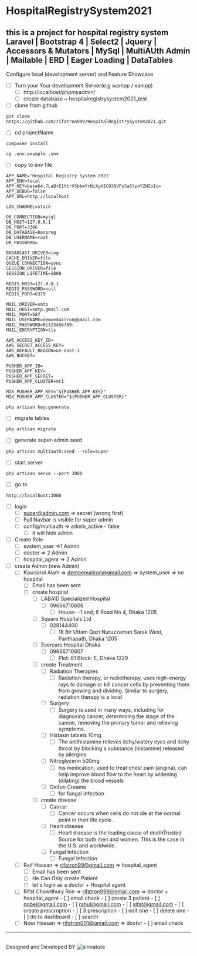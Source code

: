 # HospitalRegistrySystem2021
this is a project for hospital registry system  <br>
Laravel | Bootstrap 4 | Select2 | Jquery | Accessors & Mutators | MySql | MultiAUth Admin | Mailable | ERD | Eager Loading | DataTables
---
Configure local (development server) and Feature Showcase

- [ ] Turn your Your development Server(e.g wampp / xampp)
	- [ ] http://localhost/phpmyadmin/
	- [ ] create database ~ hospitalregistrysystem2021_test
- [ ] clone from github
```
git clone https://github.com/rifatron999/HospitalRegistrySystem2021.git
```
- [ ] cd projectName
```
composer install
```

```
cp .env.example .env
```
- [ ] copy to env file
```
APP_NAME='Hospital Registry System 2021'
APP_ENV=local
APP_KEY=base64:7LaB+E1ttrV5bbwYrNiXyXICO38VFySa5lpoYZWZoIc=
APP_DEBUG=false
APP_URL=http://localhost

LOG_CHANNEL=stack

DB_CONNECTION=mysql
DB_HOST=127.0.0.1
DB_PORT=3306
DB_DATABASE=hospreg
DB_USERNAME=root
DB_PASSWORD=

BROADCAST_DRIVER=log
CACHE_DRIVER=file
QUEUE_CONNECTION=sync
SESSION_DRIVER=file
SESSION_LIFETIME=1800

REDIS_HOST=127.0.0.1
REDIS_PASSWORD=null
REDIS_PORT=6379

MAIL_DRIVER=smtp
MAIL_HOST=smtp.gmail.com
MAIL_PORT=587
MAIL_USERNAME=demoemailron@gmail.com
MAIL_PASSWORD=Ri123456789~
MAIL_ENCRYPTION=tls

AWS_ACCESS_KEY_ID=
AWS_SECRET_ACCESS_KEY=
AWS_DEFAULT_REGION=us-east-1
AWS_BUCKET=

PUSHER_APP_ID=
PUSHER_APP_KEY=
PUSHER_APP_SECRET=
PUSHER_APP_CLUSTER=mt1

MIX_PUSHER_APP_KEY="${PUSHER_APP_KEY}"
MIX_PUSHER_APP_CLUSTER="${PUSHER_APP_CLUSTER}"
```

```
php artisan key:generate
```
- [ ] migrate tables
```
php artisan migrate
```
- [ ] generate super-admin seed
```
php artisan multiauth:seed --role=super
```
- [ ] start server
```
php artisan serve --port 3000
```
- [ ] go to 
```
http://localhost:3000
```
- [ ] login
	- [ ] super@admin.com => secret (wrong first)
	- [ ] Full Navbar is visible for super admin
	- [ ] config/multiauth => admin_active - false
		- [ ] it will hide admin
- [ ] Create Role
	- [ ] system_user =>1 Admin
	- [ ] doctor => 2 Admin
	- [ ] hospital_agent => 2 Admin
- [ ] create Admin (new Admin)
	- [ ] Kawsarul Alam => demoemailron@gmail.com => system_user => no hospital
		- [ ] Email has been sent
		- [ ] create hospital
			- [ ] LABAID Specialized Hospital 
				- [ ] 09666710606
					- [ ] House- -1 and, 6 Road No 4, Dhaka 1205
			- [ ] Square Hospitals Ltd
				- [ ] 028144400
					- [ ] 18 Bir Uttam Qazi Nuruzzaman Sarak West, Panthapath, Dhaka 1205
			- [ ] Evercare Hospital Dhaka
				- [ ] 09666710607
					- [ ] Plot: 81 Block: E, Dhaka 1229
			- [ ] create Treatment
				- [ ] Radiation Therapies
					- [ ] Radiation therapy, or radiotherapy, uses high-energy rays to damage or kill cancer cells by preventing them from growing and dividing. Similar to surgery, radiation therapy is a local
				- [ ] Surgery
					- [ ] Surgery is used in many ways, including for diagnosing cancer, determining the stage of the cancer, removing the primary tumor and relieving symptoms.
				- [ ] Histasin tablets 10mg
					- [ ] The antihistamine relieves itchy/watery eyes and itchy throat by blocking a substance (histamine) released by allergies.
				- [ ] Nitroglycerin 500mg
					- [ ] his medication, used to treat chest pain (angina), can help improve blood flow to the heart by widening (dilating) the blood vessels
				- [ ] Oxifun Creame
					- [ ] for fungal infection
			- [ ] create disease
				- [ ] Cancer
					- [ ] Cancer occurs when cells do not die at the normal point in their life cycle.
				- [ ] Heart disease
					- [ ] Heart disease is the leading cause of deathTrusted Source for both men and women. This is the case in the U.S. and worldwide.
				- [ ] Fungal Infection
					- [ ] Fungal Infection
	- [ ] Raif Hassan => rifatron99@gmail.com => hospital_agent
		- [ ] Email has been sent
		- [ ] He Can Only create Patient
		- [ ] let's login as a doctor + Hospital agent
	- [ ] Rifat Chowdhury Ron => rifatron999@gmail.com => doctor + hospital_agent 
			- [ ] email check
			- [ ] create 3 patient
				- [ ] nobel@gmail.com
				- [ ] rahul@gmail.com
				- [ ] sifat@gmail.com
			- [ ] create prescroption
				- [ ] 3 prescription
					- [ ] edit one 
					- [ ] delete one 
			- [ ] do to dashboard 
				- [ ] search
	- [ ] Nour Hassan => rifatron001@gmail.com => doctor
			- [ ] email check
---

<br>Designed and Developed BY 
![sinnature](https://user-images.githubusercontent.com/43786423/120041270-c4084300-c029-11eb-80b4-8be1374d6ac6.png)
